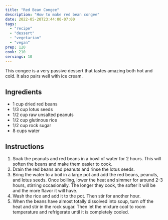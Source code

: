 ```yaml
---
title: "Red Bean Congee"
description: "How to make red bean congee"
date: 2022-05-20T23:44:00-07:00
tags:
  - "recipe"
  - "dessert"
  - "vegetarian"
  - "vegan"
prep: 120
cook: 210
servings: 10
---
```


This congee is a very passive dessert that tastes amazing both hot and cold. It also pairs well with ice cream.

## Ingredients

* 1 cup dried red beans
* 1/3 cup lotus seeds
* 1/2 cup raw unsalted peanuts
* 1/2 cup glutinous rice
* 1/2 cup rock sugar
* 8 cups water

## Instructions

1. Soak the peanuts and red beans in a bowl of water for 2 hours. This will soften the beans and make them easier to cook.
2. Drain the red beans and peanuts and rinse the lotus seeds.
3. Bring the water to a boil in a large pot and add the red beans, peanuts, and lotus seeds. Once boiling, lower the heat and simmer for around 2-3 hours, stirring occasionally. The longer they cook, the softer it will be and the more flavor it will have.
4. Wash the rice and add it to the pot. Then stir for another hour.
5. When the beans have almost totally dissolved into soup, turn off the heat and stir in the rock sugar. Then let the mixture cool to room temperature and refrigerate until it is completely cooled.
